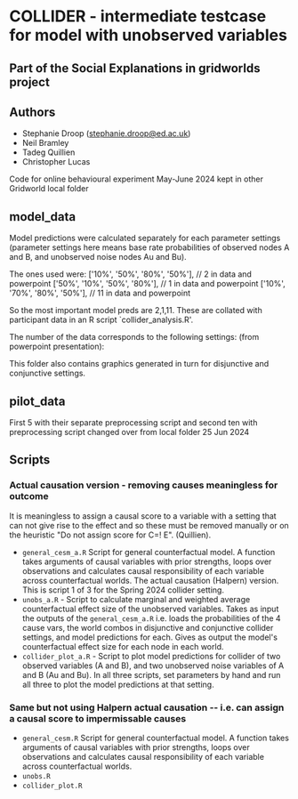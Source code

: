 # COLLIDER - intermediate testcase for model with unobserved variables

## Part of the Social Explanations in gridworlds project

## Authors

- Stephanie Droop (stephanie.droop@ed.ac.uk)
- Neil Bramley
- Tadeg Quillien
- Christopher Lucas

Code for online behavioural experiment May-June 2024 kept in other Gridworld local folder

## model_data

Model predictions were calculated separately for each parameter settings (parameter settings here means base rate probabilities of observed nodes A and B, and unobserved noise nodes Au and Bu).

The ones used were:
['10%', '50%', '80%', '50%'], // 2 in data and powerpoint
['50%', '10%', '50%', '80%'], // 1 in data and powerpoint
['10%', '70%', '80%', '50%'], // 11 in data and powerpoint

So the most important model preds are 2,1,11. These are collated with participant data in an R script `collider_analysis.R'.

The number of the data corresponds to the following settings: (from powerpoint presentation):

This folder also contains graphics generated in turn for disjunctive and conjunctive settings.

## pilot_data

First 5 with their separate preprocessing script and second ten with preprocessing script changed over from local folder 25 Jun 2024

## Scripts

### Actual causation version - removing causes meaningless for outcome

It is meaningless to assign a causal score to a variable with a setting that can not give rise to the effect and so these must be removed manually or on the heuristic "Do not assign score for C=! E". (Quillien).

- `general_cesm_a.R` Script for general counterfactual model. A function takes arguments of causal variables with prior strengths, loops over observations and calculates causal responsibility of each variable across counterfactual worlds. The actual causation (Halpern) version. This is script 1 of 3 for the Spring 2024 collider setting.
- `unobs_a.R` - Script to calculate marginal and weighted average counterfactual effect size of the unobserved variables. Takes as input the outputs of the `general_cesm_a.R` i.e. loads the probabilities of the 4 cause vars, the world combos in disjunctive and conjunctive collider settings, and model predictions for each. Gives as output the model's counterfactual effect size for each node in each world.
- `collider_plot_a.R` - Script to plot model predictions for collider of two observed variables (A and B), and two unobserved noise variables of A and B (Au and Bu). In all three scripts, set parameters by hand and run all three to plot the model predictions at that setting.

### Same but not using Halpern actual causation -- i.e. can assign a causal score to impermissable causes

- `general_cesm.R` Script for general counterfactual model. A function takes arguments of causal variables with prior strengths, loops over observations and calculates causal responsibility of each variable across counterfactual worlds.
- `unobs.R`
- `collider_plot.R`
